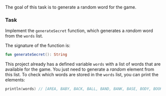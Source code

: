 The goal of this task is to generate a random word for the game.

### Task

Implement the `generateSecret` function, which generates a _random_ word from the `words` list.

<div class="hint" title="Click me to see the new signature of the generateSecret function">

The signature of the function is:
```kotlin
fun generateSecret(): String
```
</div>

This project already has a defined variable `words` with a list of words that are available for the game.
You just need to generate a _random_ element from this list.
To check which words are stored in the `words` list, you can print the elements:
```kotlin
println(words) // [AREA, BABY, BACK, BALL, BAND, BANK, BASE, BODY, BOOK, ... ]
```